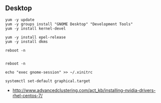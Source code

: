 ## Desktop
```
yum -y update
yum -y groups install "GNOME Desktop" "Development Tools"
yum -y install kernel-devel

yum -y install epel-release
yum -y install dkms

reboot -n


reboot -n

echo "exec gnome-session" >> ~/.xinitrc

systemctl set-default graphical.target
```
 * http://www.advancedclustering.com/act_kb/installing-nvidia-drivers-rhel-centos-7/
